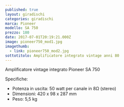 ```yaml
---
published: true
layout: giradischi
categories: giradischi
marca: Pioneer
modello: SA 750
prezzo: 180
date: 2017-07-01T20:19:21.000Z
image: pioneer750_mod1.jpg
imagethumb:
  - link: pioneer750_mod2.jpg
sottotitolo: Amplificatore integrato vintage anni 80
---
```

Amplificatore vintage integrato Pioneer SA 750

Specifiche:
- Potenza in uscita: 50 watt per canale in 8Ω (stereo)
- Dimensioni: 420 x 98 x 287 mm
- Peso: 5,5 kg
